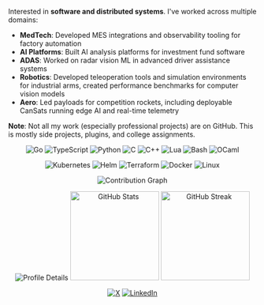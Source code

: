 Interested in **software and distributed systems**. I've worked across multiple domains:

- **MedTech**: Developed MES integrations and observability tooling for factory automation
- **AI Platforms**: Built AI analysis platforms for investment fund software
- **ADAS**: Worked on radar vision ML in advanced driver assistance systems
- **Robotics**: Developed teleoperation tools and simulation environments for industrial arms, created performance benchmarks for computer vision models
- **Aero**: Led payloads for competition rockets, including deployable CanSats running edge AI and real-time telemetry

**Note**: Not all my work (especially professional projects) are on GitHub. This is mostly side projects, plugins, and college assignments.


<div align="center">
  
![Go](https://img.shields.io/badge/Go-00ADD8?style=for-the-badge&logo=go&logoColor=white)
![TypeScript](https://img.shields.io/badge/TypeScript-3178C6?style=for-the-badge&logo=typescript&logoColor=white)
![Python](https://img.shields.io/badge/Python-3776AB?style=for-the-badge&logo=python&logoColor=white)
![C](https://img.shields.io/badge/C-A8B9CC?style=for-the-badge&logo=c&logoColor=black)
![C++](https://img.shields.io/badge/C++-00599C?style=for-the-badge&logo=cplusplus&logoColor=white)
![Lua](https://img.shields.io/badge/Lua-2C2D72?style=for-the-badge&logo=lua&logoColor=white)
![Bash](https://img.shields.io/badge/Bash-4EAA25?style=for-the-badge&logo=gnubash&logoColor=white)
![OCaml](https://img.shields.io/badge/OCaml-EC6813?style=for-the-badge&logo=ocaml&logoColor=white)

  ![Kubernetes](https://img.shields.io/badge/Kubernetes-326CE5?style=for-the-badge&logo=kubernetes&logoColor=white)
![Helm](https://img.shields.io/badge/Helm-0F1689?style=for-the-badge&logo=helm&logoColor=white)
![Terraform](https://img.shields.io/badge/Terraform-7B42BC?style=for-the-badge&logo=terraform&logoColor=white)
![Docker](https://img.shields.io/badge/Docker-2496ED?style=for-the-badge&logo=docker&logoColor=white)
![Linux](https://img.shields.io/badge/Linux-FCC624?style=for-the-badge&logo=linux&logoColor=black)

</div>




<div align="center">
  <img src="https://github-readme-activity-graph.vercel.app/graph?username=bxrne&theme=gruvbox&hide_border=true&area=true" alt="Contribution Graph" />
</div>



<p align="center">
  <img src="http://github-profile-summary-cards.vercel.app/api/cards/profile-details?username=bxrne&theme=gruvbox" alt="Profile Details" />

  <img src="https://github-readme-stats.vercel.app/api?username=bxrne&show_icons=true&theme=gruvbox&hide_border=true&include_all_commits=true&count_private=true" alt="GitHub Stats" height="180" />
  <img src="https://github-readme-streak-stats.herokuapp.com/?user=bxrne&theme=gruvbox&hide_border=true" alt="GitHub Streak" height="180" />
</p>


  <div align="center">
    
[![X](https://img.shields.io/badge/X-1DA1F2?style=for-the-badge&logo=x&logoColor=white)](https://x.com/bxrne)
[![LinkedIn](https://img.shields.io/badge/LinkedIn-0A66C2?style=for-the-badge&logo=linkedin&logoColor=white)](https://linkedin.com/in/bxrne)


  </div>
</div>
